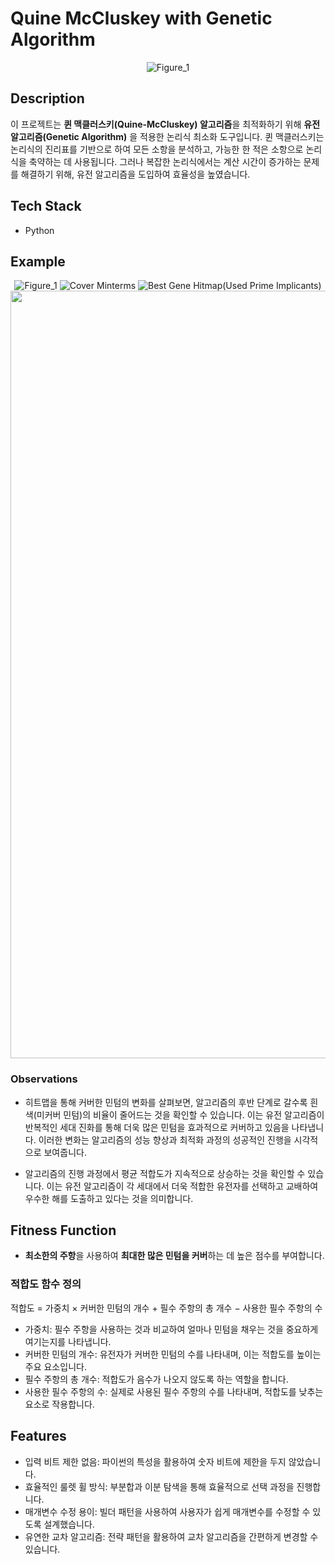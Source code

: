 # Quine McCluskey with Genetic Algorithm

<div align="center">

![Figure_1](https://github.com/user-attachments/assets/f34b0d8f-1c0c-4465-beb8-5b8c054efaaf)


</div>

## Description
이 프로젝트는 **퀸 맥클러스키(Quine-McCluskey) 알고리즘**을 최적화하기 위해 **유전 알고리즘(Genetic Algorithm)** 을 적용한 논리식 최소화 도구입니다. 퀸 맥클러스키는 논리식의 진리표를 기반으로 하여 모든 소항을 분석하고, 가능한 한 적은 소항으로 논리식을 축약하는 데 사용됩니다. 그러나 복잡한 논리식에서는 계산 시간이 증가하는 문제를 해결하기 위해, 유전 알고리즘을 도입하여 효율성을 높였습니다.

## Tech Stack
- Python

## Example

<div align="center">
  
![Figure_1](https://github.com/user-attachments/assets/addab4c2-1ac0-4132-a158-165b694d0239)
![Cover Minterms](https://github.com/user-attachments/assets/ea483178-cca7-40c5-a470-b128eb457c32)
![Best Gene Hitmap(Used Prime Implicants)](https://github.com/user-attachments/assets/d323619d-a52b-4a7d-bbb4-192dce86267b)
<img width="1228" alt="스크린샷 2024-09-29 오후 6 51 06" src="https://github.com/user-attachments/assets/6e9e8099-e6bf-46a7-918b-5e3e4fb91fb1">

</div>

### Observations
- 히트맵을 통해 커버한 민텀의 변화를 살펴보면, 알고리즘의 후반 단계로 갈수록 흰색(미커버 민텀)의 비율이 줄어드는 것을 확인할 수 있습니다. 이는 유전 알고리즘이 반복적인 세대 진화를 통해 더욱 많은 민텀을 효과적으로 커버하고 있음을 나타냅니다. 이러한 변화는 알고리즘의 성능 향상과 최적화 과정의 성공적인 진행을 시각적으로 보여줍니다.

- 알고리즘의 진행 과정에서 평균 적합도가 지속적으로 상승하는 것을 확인할 수 있습니다. 이는 유전 알고리즘이 각 세대에서 더욱 적합한 유전자를 선택하고 교배하여 우수한 해를 도출하고 있다는 것을 의미합니다. 

## Fitness Function

- **최소한의 주항**을 사용하여 **최대한 많은 민텀을 커버**하는 데 높은 점수를 부여합니다.

### 적합도 함수 정의
적합도 = 가중치 × 커버한 민텀의 개수 + 필수 주항의 총 개수 − 사용한 필수 주항의 수

- 가중치: 필수 주항을 사용하는 것과 비교하여 얼마나 민텀을 채우는 것을 중요하게 여기는지를 나타냅니다.
- 커버한 민텀의 개수: 유전자가 커버한 민텀의 수를 나타내며, 이는 적합도를 높이는 주요 요소입니다.
- 필수 주항의 총 개수: 적합도가 음수가 나오지 않도록 하는 역할을 합니다.
- 사용한 필수 주항의 수: 실제로 사용된 필수 주항의 수를 나타내며, 적합도를 낮추는 요소로 작용합니다.

## Features
- 입력 비트 제한 없음: 파이썬의 특성을 활용하여 숫자 비트에 제한을 두지 않았습니다.
- 효율적인 룰렛 휠 방식: 부분합과 이분 탐색을 통해 효율적으로 선택 과정을 진행합니다.
- 매개변수 수정 용이: 빌더 패턴을 사용하여 사용자가 쉽게 매개변수를 수정할 수 있도록 설계했습니다.
- 유연한 교차 알고리즘: 전략 패턴을 활용하여 교차 알고리즘을 간편하게 변경할 수 있습니다.
